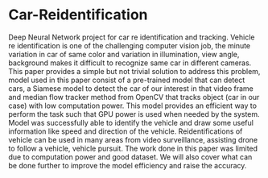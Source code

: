 # Car-Reidentification
Deep Neural Network project for car re identification and tracking.
Vehicle re identification is one of the challenging computer vision job, the minute variation in car of same color and variation in illumination, view angle, background makes it difficult to recognize same car in different cameras. This paper provides a simple but not trivial solution to address this problem, model used in this paper consist of a pre-trained model that can detect cars, a Siamese model to detect the car of our interest in that video frame and median flow tracker method from OpenCV that tracks object (car in our case) with low computation power. This model provides an efficient way to perform the task such that GPU power is used when needed by the system. Model was successfully able to identify the vehicle and draw some useful information like speed and direction of the vehicle. Reidentifications of vehicle can be used in many areas from video surveillance, assisting drone to follow a vehicle, vehicle pursuit. The work done in this paper was limited due to computation power and good dataset. We will also cover what can be done further to improve the model efficiency and raise the accuracy.
